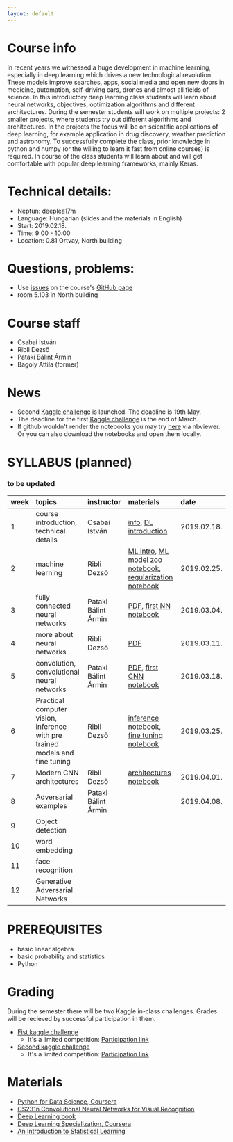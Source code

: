 ```yaml
---
layout: default
---
```


# Course info
In recent years we witnessed a huge development in machine learning, especially in deep learning which drives a new technological revolution. These models improve searches, apps, social media and open new doors in medicine, automation, self-driving cars, drones and almost all fields of science. In this introductory deep learning class students will learn about neural networks, objectives, optimization algorithms and different architectures. During the semester students will work on multiple projects: 2 smaller projects, where students try out different algorithms and architectures. In the projects the focus will be on scientific applications of deep learning, for example application in drug discovery, weather prediction and astronomy. To successfully complete the class, prior knowledge in python and numpy (or the willing to learn it fast from online courses) is required. In course of the class students will learn about and will get comfortable with popular deep learning frameworks, mainly Keras.

# Technical details:
- Neptun: deeplea17m
- Language: Hungarian (slides and the materials in English)
- Start: 2019.02.18.
- Time: 9:00 - 10:00
- Location: 0.81 Ortvay, North building

# Questions, problems:
- Use [issues](https://guides.github.com/features/issues/) on the course's [GitHub page](https://github.com/patbaa/physdl/)
- room 5.103 in North building

# Course staff
 - Csabai István
 - Ribli Dezső
 - Pataki Bálint Ármin
 - Bagoly Attila (former)

# News
 - Second [Kaggle challenge](https://www.kaggle.com/t/21783f42bab34fc79e7df8601fff3b33) is launched. The deadline is 19th May.
 - The deadline for the first [Kaggle challenge](https://www.kaggle.com/t/5f7d3f26e4714aea9692b185653da35d) is the end of March.
 - If github wouldn't render the notebooks you may try [here](https://nbviewer.jupyter.org/github/patbaa/physdl/tree/master/notebooks/) via nbviewer. Or you can also download the notebooks and open them locally.
 

# SYLLABUS (planned)
### to be updated

| week        | topics          | instructor | materials | date |
|:-------------|:------------------|:------|:------|:------|
|  1 | course introduction, technical details     | Csabai István       | [info](http://patbaa.web.elte.hu/physdl/01_technical_info.pdf), [DL introduction](http://patbaa.web.elte.hu/physdl/01_deeplearning_intro.pdf) | 2019.02.18. |
|  2 | machine learning       | Ribli Dezső         | [ML intro](http://dkrib.web.elte.hu/deeplearning/course_slides/machine_learning_intro.pdf),  [ML model zoo notebook](https://github.com/patbaa/physdl/blob/master/notebooks/02/machine_learning_model_zoo.ipynb),  [regularization notebook](https://github.com/patbaa/physdl/blob/master/notebooks/02/regluarization.ipynb)| 2019.02.25. |
|  3 | fully connected neural networks            | Pataki Bálint Ármin | [PDF](http://patbaa.web.elte.hu/physdl/03_fully_connected.pdf), [first NN notebook](https://github.com/patbaa/physdl/blob/master/notebooks/03/fully_connected.ipynb) | 2019.03.04. |
|  4 | more about neural networks                | Ribli Dezső | [PDF](http://dkrib.web.elte.hu/deeplearning/course_slides/04_nn.pdf)   | 2019.03.11. |
|  5 | convolution, convolutional neural networks | Pataki Bálint Ármin | [PDF](http://patbaa.web.elte.hu/physdl/05_cnn.pdf), [first CNN notebook](https://github.com/patbaa/physdl/blob/master/notebooks/05/cnn.ipynb) | 2019.03.18. |
|  6 | Practical computer vision, inference with pre trained models and fine tuning    | Ribli Dezső | [inference notebook](https://colab.research.google.com/github/riblidezso/wigner_dl_demo/blob/master/imagenet_inference.ipynb),  [fine tuning notebook](https://colab.research.google.com/github/riblidezso/wigner_dl_demo/blob/master/fine_tuning.ipynb)  | 2019.03.25. |
|  7 | Modern CNN architectures              | Ribli Dezső | [architectures notebook](https://colab.research.google.com/github/patbaa/physdl/blob/master/notebooks/07/architectures.ipynb) | 2019.04.01. |
|  8 | Adversarial examples                       | Pataki Bálint Ármin |  | 2019.04.08. |
|  9 | Object detection                           |  |  | |
| 10 | word embedding                             |  |  | |
| 11 | face recognition                           |  |  | |
| 12 | Generative Adversarial Networks            |  |  | |

# PREREQUISITES
 - basic linear algebra
 - basic probability and statistics
 - Python

# Grading
During the semester there will be two Kaggle in-class challenges. Grades will be recieved by successful participation in them.
- [Fist kaggle challenge](https://www.kaggle.com/c/photometric-redshift-estimation-2019)
  - It's a limited competition: [Participation link](https://www.kaggle.com/t/5f7d3f26e4714aea9692b185653da35d)
- [Second kaggle challenge](https://www.kaggle.com/c/sportify-physdl)
  - It's a limited competition: [Participation link](https://www.kaggle.com/t/21783f42bab34fc79e7df8601fff3b33)

# Materials
 - [Python for Data Science, Coursera](https://www.coursera.org/learn/python-for-applied-data-science)
 - [CS231n Convolutional Neural Networks for Visual Recognition](http://cs231n.stanford.edu/)
 - [Deep Learning book](http://www.deeplearningbook.org/)
 - [Deep Learning Specialization, Coursera](https://www.coursera.org/specializations/deep-learning)
 - [An Introduction to Statistical Learning](http://www-bcf.usc.edu/~gareth/ISL/)
